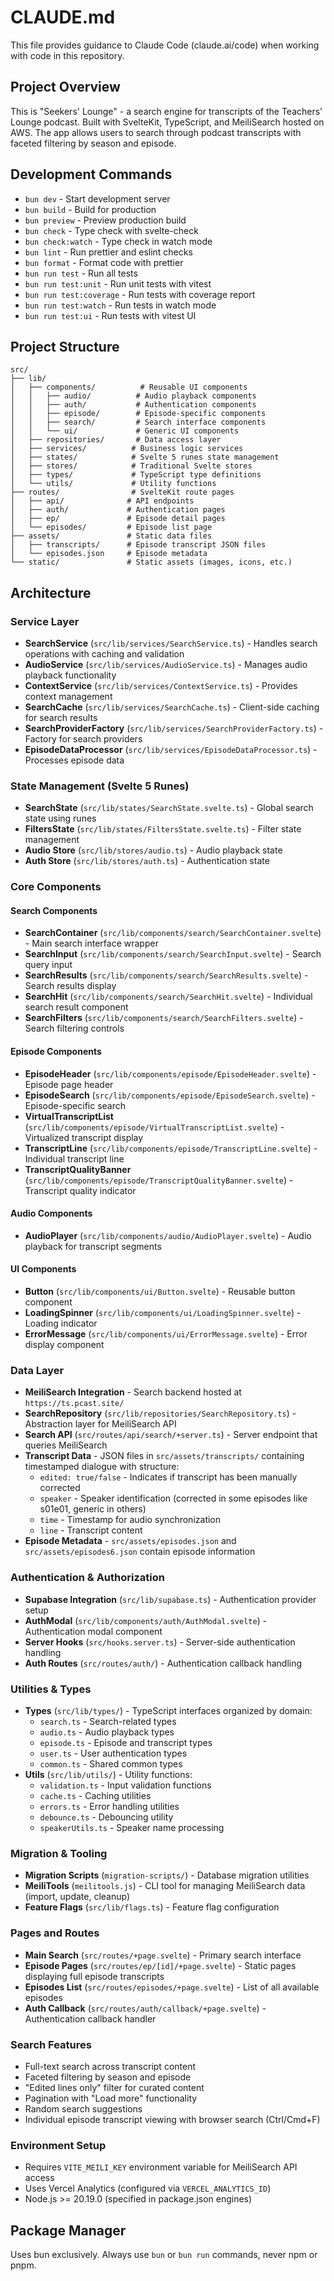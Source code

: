 # CLAUDE.md

This file provides guidance to Claude Code (claude.ai/code) when working with code in this repository.

## Project Overview

This is "Seekers' Lounge" - a search engine for transcripts of the Teachers' Lounge podcast. Built with SvelteKit, TypeScript, and MeiliSearch hosted on AWS. The app allows users to search through podcast transcripts with faceted filtering by season and episode.

## Development Commands

- `bun dev` - Start development server
- `bun build` - Build for production
- `bun preview` - Preview production build
- `bun check` - Type check with svelte-check
- `bun check:watch` - Type check in watch mode
- `bun lint` - Run prettier and eslint checks
- `bun format` - Format code with prettier
- `bun run test` - Run all tests
- `bun run test:unit` - Run unit tests with vitest
- `bun run test:coverage` - Run tests with coverage report
- `bun run test:watch` - Run tests in watch mode
- `bun run test:ui` - Run tests with vitest UI

## Project Structure

```
src/
├── lib/
│   ├── components/          # Reusable UI components
│   │   ├── audio/          # Audio playback components
│   │   ├── auth/           # Authentication components
│   │   ├── episode/        # Episode-specific components
│   │   ├── search/         # Search interface components
│   │   └── ui/             # Generic UI components
│   ├── repositories/       # Data access layer
│   ├── services/          # Business logic services
│   ├── states/            # Svelte 5 runes state management
│   ├── stores/            # Traditional Svelte stores
│   ├── types/             # TypeScript type definitions
│   └── utils/             # Utility functions
├── routes/                # SvelteKit route pages
│   ├── api/              # API endpoints
│   ├── auth/             # Authentication pages
│   ├── ep/               # Episode detail pages
│   └── episodes/         # Episode list page
├── assets/               # Static data files
│   ├── transcripts/      # Episode transcript JSON files
│   └── episodes.json     # Episode metadata
└── static/               # Static assets (images, icons, etc.)
```

## Architecture

### Service Layer

- **SearchService** (`src/lib/services/SearchService.ts`) - Handles search operations with caching and validation
- **AudioService** (`src/lib/services/AudioService.ts`) - Manages audio playback functionality
- **ContextService** (`src/lib/services/ContextService.ts`) - Provides context management
- **SearchCache** (`src/lib/services/SearchCache.ts`) - Client-side caching for search results
- **SearchProviderFactory** (`src/lib/services/SearchProviderFactory.ts`) - Factory for search providers
- **EpisodeDataProcessor** (`src/lib/services/EpisodeDataProcessor.ts`) - Processes episode data

### State Management (Svelte 5 Runes)

- **SearchState** (`src/lib/states/SearchState.svelte.ts`) - Global search state using runes
- **FiltersState** (`src/lib/states/FiltersState.svelte.ts`) - Filter state management
- **Audio Store** (`src/lib/stores/audio.ts`) - Audio playback state
- **Auth Store** (`src/lib/stores/auth.ts`) - Authentication state

### Core Components

#### Search Components
- **SearchContainer** (`src/lib/components/search/SearchContainer.svelte`) - Main search interface wrapper
- **SearchInput** (`src/lib/components/search/SearchInput.svelte`) - Search query input
- **SearchResults** (`src/lib/components/search/SearchResults.svelte`) - Search results display
- **SearchHit** (`src/lib/components/search/SearchHit.svelte`) - Individual search result component
- **SearchFilters** (`src/lib/components/search/SearchFilters.svelte`) - Search filtering controls

#### Episode Components
- **EpisodeHeader** (`src/lib/components/episode/EpisodeHeader.svelte`) - Episode page header
- **EpisodeSearch** (`src/lib/components/episode/EpisodeSearch.svelte`) - Episode-specific search
- **VirtualTranscriptList** (`src/lib/components/episode/VirtualTranscriptList.svelte`) - Virtualized transcript display
- **TranscriptLine** (`src/lib/components/episode/TranscriptLine.svelte`) - Individual transcript line
- **TranscriptQualityBanner** (`src/lib/components/episode/TranscriptQualityBanner.svelte`) - Transcript quality indicator

#### Audio Components
- **AudioPlayer** (`src/lib/components/audio/AudioPlayer.svelte`) - Audio playback for transcript segments

#### UI Components
- **Button** (`src/lib/components/ui/Button.svelte`) - Reusable button component
- **LoadingSpinner** (`src/lib/components/ui/LoadingSpinner.svelte`) - Loading indicator
- **ErrorMessage** (`src/lib/components/ui/ErrorMessage.svelte`) - Error display component

### Data Layer

- **MeiliSearch Integration** - Search backend hosted at `https://ts.pcast.site/`
- **SearchRepository** (`src/lib/repositories/SearchRepository.ts`) - Abstraction layer for MeiliSearch API
- **Search API** (`src/routes/api/search/+server.ts`) - Server endpoint that queries MeiliSearch
- **Transcript Data** - JSON files in `src/assets/transcripts/` containing timestamped dialogue with structure:
  - `edited: true/false` - Indicates if transcript has been manually corrected
  - `speaker` - Speaker identification (corrected in some episodes like s01e01, generic in others)
  - `time` - Timestamp for audio synchronization
  - `line` - Transcript content
- **Episode Metadata** - `src/assets/episodes.json` and `src/assets/episodes6.json` contain episode information

### Authentication & Authorization

- **Supabase Integration** (`src/lib/supabase.ts`) - Authentication provider setup
- **AuthModal** (`src/lib/components/auth/AuthModal.svelte`) - Authentication modal component
- **Server Hooks** (`src/hooks.server.ts`) - Server-side authentication handling
- **Auth Routes** (`src/routes/auth/`) - Authentication callback handling

### Utilities & Types

- **Types** (`src/lib/types/`) - TypeScript interfaces organized by domain:
  - `search.ts` - Search-related types
  - `audio.ts` - Audio playback types
  - `episode.ts` - Episode and transcript types
  - `user.ts` - User authentication types
  - `common.ts` - Shared common types
- **Utils** (`src/lib/utils/`) - Utility functions:
  - `validation.ts` - Input validation functions
  - `cache.ts` - Caching utilities
  - `errors.ts` - Error handling utilities
  - `debounce.ts` - Debouncing utility
  - `speakerUtils.ts` - Speaker name processing

### Migration & Tooling

- **Migration Scripts** (`migration-scripts/`) - Database migration utilities
- **MeiliTools** (`meilitools.js`) - CLI tool for managing MeiliSearch data (import, update, cleanup)
- **Feature Flags** (`src/lib/flags.ts`) - Feature flag configuration

### Pages and Routes

- **Main Search** (`src/routes/+page.svelte`) - Primary search interface
- **Episode Pages** (`src/routes/ep/[id]/+page.svelte`) - Static pages displaying full episode transcripts
- **Episodes List** (`src/routes/episodes/+page.svelte`) - List of all available episodes
- **Auth Callback** (`src/routes/auth/callback/+page.svelte`) - Authentication callback handler

### Search Features

- Full-text search across transcript content
- Faceted filtering by season and episode
- "Edited lines only" filter for curated content
- Pagination with "Load more" functionality
- Random search suggestions
- Individual episode transcript viewing with browser search (Ctrl/Cmd+F)

### Environment Setup

- Requires `VITE_MEILI_KEY` environment variable for MeiliSearch API access
- Uses Vercel Analytics (configured via `VERCEL_ANALYTICS_ID`)
- Node.js >= 20.19.0 (specified in package.json engines)

## Package Manager

Uses bun exclusively. Always use `bun` or `bun run` commands, never npm or pnpm.
